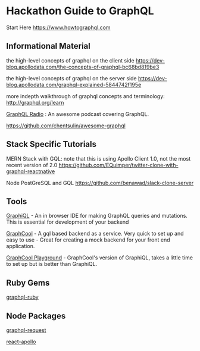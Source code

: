 # Hackathon Guide to GraphQL

Start Here
https://www.howtographql.com

## Informational Material

the high-level concepts of graphql on the client side
https://dev-blog.apollodata.com/the-concepts-of-graphql-bc68bd819be3

the high-level concepts of graphql on the server side
https://dev-blog.apollodata.com/graphql-explained-5844742f195e

more indepth walkthrough of graphql concepts and terminology:
http://graphql.org/learn

[GraphQL Radio](https://graphqlradio.com/) : An awesome podcast covering GraphQL.

https://github.com/chentsulin/awesome-graphql

## Stack Specific Tutorials

MERN Stack with GQL:
note that this is using Apollo Client 1.0, not the most recent version of 2.0
https://github.com/EQuimper/twitter-clone-with-graphql-reactnative

Node PostGreSQL and GQL
https://github.com/benawad/slack-clone-server

## Tools

[GraphiQL](https://github.com/graphql/graphiql) - An in browser IDE for making GraphQL queries and mutations. This is essential for development of your backend

[GraphCool](https://www.graph.cool/) - A gql based backend as a service.  Very quick to set up and easy to use - Great for creating a mock backend for your front end application.

[GraphCool Playground](https://github.com/graphcool/graphql-playground) - GraphCool's version of GraphiQL, takes a little time to set up but is better than GraphiQL.

## Ruby Gems

[graphql-ruby](https://github.com/rmosolgo/graphql-ruby)

## Node Packages

[graphql-request](https://github.com/graphcool/graphql-request)

[react-apollo](https://github.com/apollographql/react-apollo)